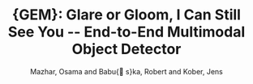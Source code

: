 ---
collection: journal
permalink: /publications/Mazhar2021RA-L
pubtype: journal 
title: "{GEM}: Glare or Gloom, I Can Still See You -- End-to-End Multimodal Object Detector" 
author: "Mazhar, Osama and Babu{\v s}ka, Robert and Kober, Jens" 
year: 2021
avenue: IEEE Robotics and Automation Letters 
url:  
pages: 6321--6328 
code:  
video:  
abstract: 
---
